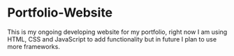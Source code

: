 # Portfolio-Website
This is my ongoing developing website for my portfolio, right now I am using HTML, CSS and JavaScript to add functionality but in future I plan to use more frameworks.
